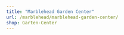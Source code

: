 ```yaml
---
title: "Marblehead Garden Center"
url: /marblehead/marblehead-garden-center/
shop: Garten-Center
---
```

